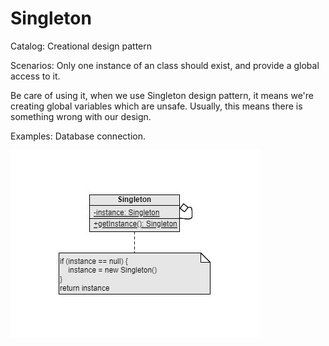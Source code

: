 Singleton
===
Catalog: Creational design pattern

Scenarios: Only one instance of an class should exist, and provide a global access to it.

Be care of using it, when we use Singleton design pattern, it means we're creating global variables which are unsafe. Usually, this means there is something wrong with our design.

Examples: Database connection.

![UML](UML.jpg)
